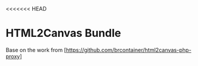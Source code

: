 <<<<<<< HEAD
# HTML2Canvas Bundle

Base on the work from [https://github.com/brcontainer/html2canvas-php-proxy]
